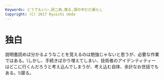 ```yaml
---
Keywords: どうでもいい,厨二病,寝る,頭の中だだ漏らし
Copyright: (C) 2017 Ryuichi Ueda
---
```


# 独白
説明書読めば分かるようなことを覚えるのは勉強じゃないと思うが、必要な作業ではある。\\しかし、手続きばかり増えてしまい、技術者のアイデンティティーはどこに行くんだろうと考え込んでしまうが、考え込む自体、余計なお世話でもある。\\\寝る。
